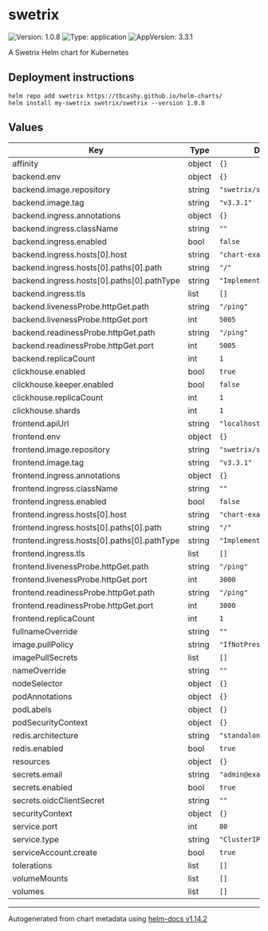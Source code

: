 # swetrix

![Version: 1.0.8](https://img.shields.io/badge/Version-1.0.8-informational?style=flat-square) ![Type: application](https://img.shields.io/badge/Type-application-informational?style=flat-square) ![AppVersion: 3.3.1](https://img.shields.io/badge/AppVersion-3.3.1-informational?style=flat-square)

A Swetrix Helm chart for Kubernetes

## Deployment instructions
`helm repo add swetrix https://tbcashy.github.io/helm-charts/`  
`helm install my-swetrix swetrix/swetrix --version 1.0.8`

## Values

| Key | Type | Default | Description |
|-----|------|---------|-------------|
| affinity | object | `{}` |  |
| backend.env | object | `{}` |  |
| backend.image.repository | string | `"swetrix/swetrix-api"` |  |
| backend.image.tag | string | `"v3.3.1"` |  |
| backend.ingress.annotations | object | `{}` |  |
| backend.ingress.className | string | `""` |  |
| backend.ingress.enabled | bool | `false` |  |
| backend.ingress.hosts[0].host | string | `"chart-example.local"` |  |
| backend.ingress.hosts[0].paths[0].path | string | `"/"` |  |
| backend.ingress.hosts[0].paths[0].pathType | string | `"ImplementationSpecific"` |  |
| backend.ingress.tls | list | `[]` |  |
| backend.livenessProbe.httpGet.path | string | `"/ping"` |  |
| backend.livenessProbe.httpGet.port | int | `5005` |  |
| backend.readinessProbe.httpGet.path | string | `"/ping"` |  |
| backend.readinessProbe.httpGet.port | int | `5005` |  |
| backend.replicaCount | int | `1` |  |
| clickhouse.enabled | bool | `true` |  |
| clickhouse.keeper.enabled | bool | `false` |  |
| clickhouse.replicaCount | int | `1` |  |
| clickhouse.shards | int | `1` |  |
| frontend.apiUrl | string | `"localhost"` |  |
| frontend.env | object | `{}` |  |
| frontend.image.repository | string | `"swetrix/swetrix-fe"` |  |
| frontend.image.tag | string | `"v3.3.1"` |  |
| frontend.ingress.annotations | object | `{}` |  |
| frontend.ingress.className | string | `""` |  |
| frontend.ingress.enabled | bool | `false` |  |
| frontend.ingress.hosts[0].host | string | `"chart-example.local"` |  |
| frontend.ingress.hosts[0].paths[0].path | string | `"/"` |  |
| frontend.ingress.hosts[0].paths[0].pathType | string | `"ImplementationSpecific"` |  |
| frontend.ingress.tls | list | `[]` |  |
| frontend.livenessProbe.httpGet.path | string | `"/ping"` |  |
| frontend.livenessProbe.httpGet.port | int | `3000` |  |
| frontend.readinessProbe.httpGet.path | string | `"/ping"` |  |
| frontend.readinessProbe.httpGet.port | int | `3000` |  |
| frontend.replicaCount | int | `1` |  |
| fullnameOverride | string | `""` |  |
| image.pullPolicy | string | `"IfNotPresent"` |  |
| imagePullSecrets | list | `[]` |  |
| nameOverride | string | `""` |  |
| nodeSelector | object | `{}` |  |
| podAnnotations | object | `{}` |  |
| podLabels | object | `{}` |  |
| podSecurityContext | object | `{}` |  |
| redis.architecture | string | `"standalone"` |  |
| redis.enabled | bool | `true` |  |
| resources | object | `{}` |  |
| secrets.email | string | `"admin@example.com"` |  |
| secrets.enabled | bool | `true` |  |
| secrets.oidcClientSecret | string | `""` |  |
| securityContext | object | `{}` |  |
| service.port | int | `80` |  |
| service.type | string | `"ClusterIP"` |  |
| serviceAccount.create | bool | `true` |  |
| tolerations | list | `[]` |  |
| volumeMounts | list | `[]` |  |
| volumes | list | `[]` |  |

----------------------------------------------
Autogenerated from chart metadata using [helm-docs v1.14.2](https://github.com/norwoodj/helm-docs/releases/v1.14.2)
